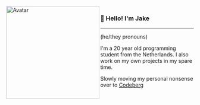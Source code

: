 <img align="left" alt="Avatar" width="250" src="https://user-images.githubusercontent.com/72747870/172063346-4ed7f4af-31da-4079-b353-cbc6575ff540.png">

### 🧪 Hello! I'm Jake
-----
(he/they pronouns)

I'm a 20 year old programming student from the Netherlands. I also work on my own projects in my spare time.

Slowly moving my personal nonsense over to [Codeberg](https://codeberg.org/fulmine)

